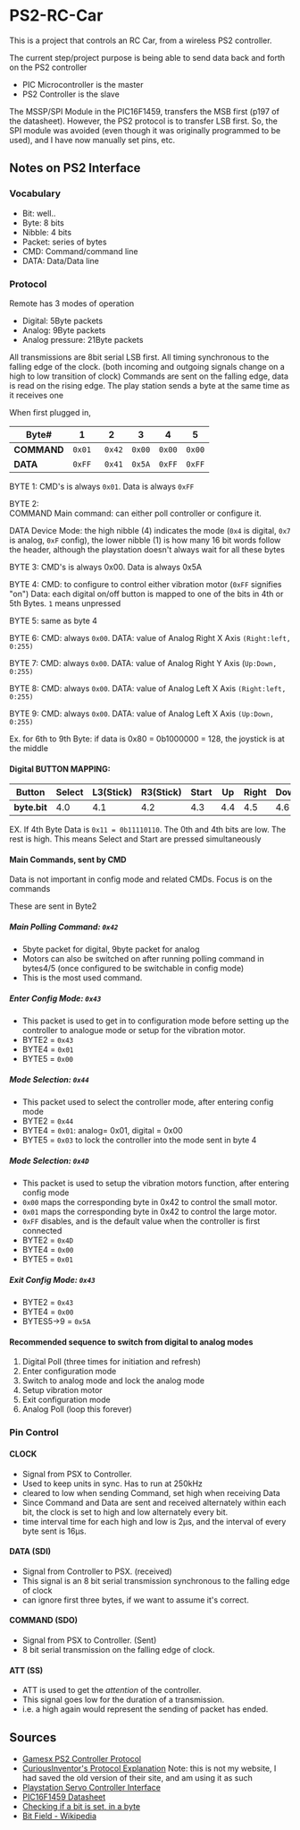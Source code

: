 ﻿# PS2-RC-Car
This is a project that controls an RC Car, from a wireless PS2 controller.

The current step/project purpose is being able to send data back and forth on the PS2 controller

- PIC Microcontroller is the master
- PS2 Controller is the slave

The MSSP/SPI Module in the PIC16F1459, transfers the MSB first (p197 of the datasheet). However, the PS2 protocol is to transfer LSB first. So, the SPI module was avoided (even though it was originally programmed to be used), and I have now  manually set pins, etc.

## Notes on PS2 Interface

### Vocabulary
- Bit: well..
- Byte: 8 bits
- Nibble: 4 bits
- Packet: series of bytes
- CMD: Command/command line
- DATA: Data/Data line

### Protocol  

Remote has 3 modes of operation
- Digital: 5Byte packets
- Analog: 9Byte packets
- Analog pressure: 21Byte packets

All transmissions are 8bit serial LSB first. All timing synchronous to the falling edge of the clock. (both incoming and outgoing signals change on a high to low transition of clock) Commands are sent on the falling edge, data is read on the rising edge. The play station sends a byte at the same time as it receives one

When first plugged in,


| Byte#   | 1 | 2 | 3 | 4 | 5 |
| ------------- | ------------- | ------------- | ------------- |------------- |------------- |
| **COMMAND**  | `0x01` | ` 0x42`|`0x00` |`0x00` |`0x00` |
| **DATA**   |  `0xFF` | ` 0x41`|`0x5A` |`0xFF` |`0xFF` |

BYTE 1: CMD's is always `0x01`. Data is always `0xFF`

BYTE 2:  
COMMAND
Main command: can either poll controller or configure it.

DATA
Device Mode: the high nibble (4) indicates the mode (`0x4` is digital, `0x7` is analog, `0xF` config), the lower nibble (1) is how many 16 bit words follow the header, although the playstation doesn't always wait for all these bytes

BYTE 3: CMD's is always 0x00. Data is always 0x5A

BYTE 4:
CMD: to configure to control either vibration motor (`0xFF` signifies "on")
Data: each digital on/off button is mapped to one of the bits in 4th or 5th Bytes. `1` means unpressed

BYTE 5: same as byte 4

BYTE 6:
CMD: always `0x00`.
DATA: value of Analog Right X Axis `(Right:left, 0:255)`

BYTE 7:
CMD: always `0x00`.
DATA: value of Analog Right Y Axis (`Up:Down, 0:255)`

BYTE 8:
CMD: always `0x00`.
DATA: value of Analog Left X Axis `(Right:left, 0:255)`

BYTE 9:
CMD: always `0x00`.
DATA: value of Analog Left X Axis `(Up:Down, 0:255)`

Ex. for 6th to 9th Byte: if data is 0x80 = 0b1000000 = 128, the joystick is at the middle

#### Digital BUTTON MAPPING:
| Button   | Select | L3(Stick) | R3(Stick) | Start | Up |Right |Down |Left |L2 |R2 |L1 |R1 |Triangle |Circle |X |Square |
| --- | --- | --- | --- | --- | --- | --- | --- | --- | --- | --- | --- | --- | --- | --- | --- | --- |
|**byte.bit**|	4.0	|4.1|	4.2|	4.3|	4.4	|4.5	|4.6	|4.7	|5.0|	5.1|	5.2|	5.3|	5.4|	5.5|	5.6|	5.7|


EX. If 4th Byte Data is `0x11 = 0b11110110`. The 0th and 4th bits are low. The rest is high. This means Select and Start are pressed simultaneously

#### Main Commands, sent by CMD
Data is not important in config mode and related CMDs. Focus is on the commands

These are sent in Byte2

##### Main Polling Command: `0x42`
- 5byte packet for digital, 9byte packet for analog
- Motors can also be switched on after running polling command in bytes4/5 (once configured to be switchable in config mode)
- This is the most used command.

##### Enter Config Mode: `0x43`
- This packet is used to get in to configuration mode before setting up the controller to analogue mode or setup for the vibration motor.
- BYTE2 = `0x43`
- BYTE4 = `0x01`
- BYTE5 = `0x00`

##### Mode Selection: `0x44`
- This packet used to select the controller mode, after entering config mode
- BYTE2 = `0x44`
- BYTE4 = `0x01`: analog= 0x01, digital = 0x00
- BYTE5 = `0x03` to lock the controller into the mode sent in byte 4

##### Mode Selection: `0x4D`
- This packet is used to setup the vibration motors function, after entering config mode
- `0x00` maps the corresponding byte in 0x42 to control the small motor.
- `0x01` maps the corresponding byte in 0x42 to control the large motor.
- `0xFF` disables, and is the default value when the controller is first connected
- BYTE2 = `0x4D`
- BYTE4 = `0x00`
- BYTE5 = `0x01`

##### Exit Config Mode: `0x43`
- BYTE2 = `0x43`
- BYTE4 = `0x00`
- BYTES5->9 = `0x5A`

#### Recommended sequence to switch from digital to analog modes
1. Digital Poll (three times for initiation and refresh)
2. Enter configuration mode
3. Switch to analog mode and lock the analog mode
4. Setup vibration motor
5. Exit configuration mode
6. Analog Poll (loop this forever)

### Pin Control
#### CLOCK
- Signal from PSX to Controller.
- Used to keep units in sync. Has to run at 250kHz
- cleared to low when sending Command, set high when receiving Data
- Since Command and Data are sent and received alternately within each bit, the clock is set to high and low alternately every bit.
- time interval time for each high and low is 2µs, and the interval of every byte sent is 16µs.

#### DATA (SDI)
- Signal from Controller to PSX. (received)
- This signal is an 8 bit serial transmission synchronous to the falling edge of clock
- can ignore first three bytes, if we want to assume it's correct.

#### COMMAND (SDO)
- Signal from PSX to Controller. (Sent)
- 8 bit serial transmission on the falling edge of clock.

#### ATT (SS)
- ATT is used to get the *attention* of the controller.
- This signal goes low for the duration of a transmission.
- i.e. a high again would represent the sending of packet has ended.

## Sources

- [Gamesx PS2 Controller Protocol](https://www.gamesx.com/controldata/psxcont/psxcont.htm)
- [CuriousInventor's Protocol Explanation](linktointernalhtmlfile) Note: this is not my website, I had saved the old version of their site, and am using it as such
- [Playstation Servo Controller Interface](linktointernalpdf)
- [PIC16F1459 Datasheet](linktointernalpdf)
- [Checking if a bit is set, in a byte](https://www.gamedev.net/forums/topic/657315-checking-if-a-bit-is-set-in-a-byte/)
- [Bit Field - Wikipedia](https://en.wikipedia.org/wiki/Bit_field)
